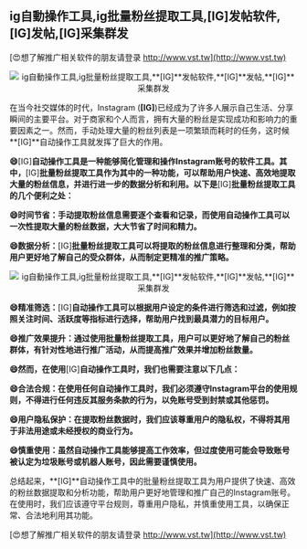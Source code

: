 ## **ig自動操作工具,ig批量粉丝提取工具,**[IG]**发帖软件,**[IG]**发帖,**[IG]**采集群发**

[😍想了解推广相关软件的朋友请登录 http://www.vst.tw](http://www.vst.tw)

 <center><img src="https://vst.tw/MP4/tuiguang/png/8.png" alt="ig自動操作工具,ig批量粉丝提取工具,**[IG]**发帖软件,**[IG]**发帖,**[IG]**采集群发"></center>

在当今社交媒体的时代，Instagram (**[IG]**)已经成为了许多人展示自己生活、分享瞬间的主要平台。对于商家和个人而言，拥有大量的粉丝是实现成功和影响力的重要因素之一。然而，手动处理大量的粉丝列表是一项繁琐而耗时的任务，这时候**[IG]**自动操作工具就发挥了巨大的作用。

**😄**[IG]**自动操作工具是一种能够简化管理和操作Instagram账号的软件工具。其中，**[IG]**批量粉丝提取工具作为其中的一种功能，可以帮助用户快速、高效地提取大量的粉丝信息，并进行进一步的数据分析和利用。以下是**[IG]**批量粉丝提取工具的几个便利之处：**

**😄时间节省：手动提取粉丝信息需要逐个查看和记录，而使用自动操作工具可以一次性提取大量的粉丝数据，大大节省了时间和精力。**

**😄数据分析：**[IG]**批量粉丝提取工具可以将提取的粉丝信息进行整理和分类，帮助用户更好地了解自己的受众群体，从而制定更精准的推广策略。**

 <center><img src="https://vst.tw/MP4/tuiguang/png/3.png" alt="ig自動操作工具,ig批量粉丝提取工具,**[IG]**发帖软件,**[IG]**发帖,**[IG]**采集群发"></center>

**😄精准筛选：**[IG]**自动操作工具可以根据用户设定的条件进行筛选和过滤，例如按照关注时间、活跃度等指标进行选择，帮助用户找到最具潜力的目标用户。**

**😄推广效果提升：通过使用批量粉丝提取工具，用户可以更好地了解自己的粉丝群体，有针对性地进行推广活动，从而提高推广效果并增加粉丝数量。**

**😄然而，在使用**[IG]**自动操作工具时，我们也需要注意以下几点：**

**😄合法合规：在使用任何自动操作工具时，我们必须遵守Instagram平台的使用规则，不得进行任何违反其服务条款的行为，以免账号受到封禁或其他惩罚。**

**😄用户隐私保护：在提取粉丝数据时，我们应该尊重用户的隐私权，不得将其用于非法用途或未经授权的商业行为。**

**😄慎重使用：虽然自动操作工具能够提高工作效率，但过度使用可能会导致账号被认定为垃圾账号或机器人账号，因此需要谨慎使用。**

总结起来，**[IG]**自动操作工具中的批量粉丝提取工具为用户提供了快速、高效的粉丝数据提取和分析功能，帮助用户更好地管理和推广自己的Instagram账号。在使用时，我们应该遵守平台规则，尊重用户隐私，并慎重使用工具，以确保正常、合法地利用其功能。

[😍想了解推广相关软件的朋友请登录 http://www.vst.tw](http://www.vst.tw)



